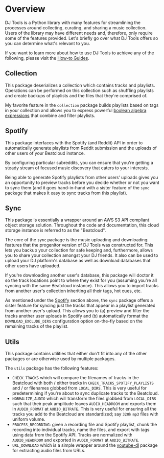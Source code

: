 # Overview
DJ Tools is a Python library with many features for streamlining the processes around collecting, curating, and sharing a music collection. Users of the library may have different needs and, therefore, only require some of the features provided. Let's briefly go over what DJ Tools offers so you can determine what's relevant to you.

If you want to learn more about how to use DJ Tools to achieve any of the following, please visit the [How-to Guides](../../how_to_guides/index.md).

## Collection
This package deserializes a collection which contains tracks and playlists. Operations can be performed on this collection such as shuffling playlists and create backups of playlists and the files that they're comprised of.

My favorite feature in the `collection` package builds playlists based on tags in your collection and allows you to express powerful [boolean algebra expressions](https://en.wikipedia.org/wiki/Set_theory#Basic_concepts_and_notation) that combine and filter playlists.

## Spotify
This package interfaces with the Spotify (and Reddit) API in order to automatically generate playlists from Reddit submission and the uploads of other users of your Beatcloud instance.

By configuring particular subreddits, you can ensure that you're getting a steady stream of focused music discovery that caters to your interests.

Being able to generate Spotify playlists from other users' uploads gives you an opportunity to preview tracks before you decide whether or not you want to sync them (and it goes hand-in-hand with a sister feature of the `sync` package that makes it easy to sync tracks from this playlist).

## Sync
This package is essentially a wrapper around an AWS S3 API compliant object storage solution. Throughout the code and documentation, this cloud storage instance is referred to as the "Beatcloud".

The core of the `sync` package is the music uploading and downloading features that the progenitor version of DJ Tools was constructed for. This lets you backup your collection for safe keeping and, furthermore, allows you to share your collection amongst your DJ friends. It also can be used to upload your DJ platform's database as well as download databases that other users have uploaded.

If you're downloading another user's database, this package will doctor it so the track locations point to where they exist for you (assuming you're all syncing with the same Beatcloud instance). This allows you to import tracks from another user's collection inheriting all their tags, hot cues, etc.

As mentioned under the [Spotify](#spotify) section above, the `sync` package offers a sister feature for syncing just the tracks that appear in a playlist generated from another user's upload. This allows you to (a) preview and filter the tracks another user uploads in Spotify and (b) automatically format the `DOWNLOAD_EXCLUDE_DIRS` configuration option on-the-fly based on the remaining tracks of the playlist.

## Utils
This package contains utilities that either don't fit into any of the other packages or are otherwise used by multiple packages.

The `utils` package has the following features:

-  `CHECK_TRACKS` which will compare the filenames of tracks in the Beatcloud with both / either tracks in `CHECK_TRACKS_SPOTIFY_PLAYLISTS` and / or filenames globbed from `LOCAL_DIRS`. This is very useful for predetermining if you're about to sync duplicate tracks to the Beatcloud.
- `NORMALIZE_AUDIO` which will transform the files globbed from `LOCAL_DIRS` such that their peak amplitude leaves `AUDIO_HEADROOM` and exports them in `AUDIO_FORMAT` at `AUDIO_BITRATE`. This is very useful for ensuring all the tracks you add to the Beatcloud are standardized; say `320k` `mp3` files with uniform volume.
- `PROCESS_RECORDING`: given a recording file and Spotify playlist, chunk the recording into individual tracks, name the files, and export with tags using data from the Spotify API. Tracks are normalized with `AUDIO_HEADROOM` and exported in `AUDIO_FORMAT` at `AUDIO_BITRATE`.
- `URL_DOWNLOAD` which is a simple wrapper around the [youtube-dl](https://github.com/ytdl-org/youtube-dl) package for extracting audio files from URLs.
